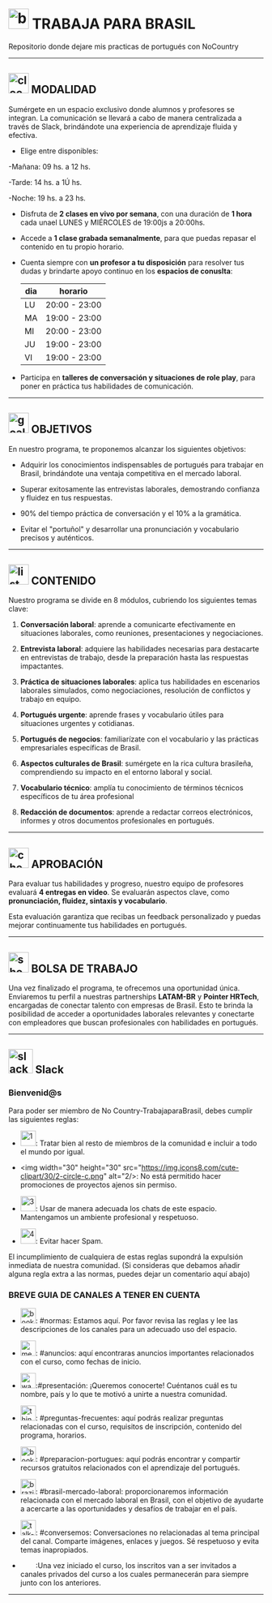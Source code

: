 # <img width="40" height="40" src="https://img.icons8.com/fluency/40/brazil.png" alt="brazil"/> TRABAJA PARA BRASIL

Repositorio donde dejare mis practicas de portugués con NoCountry

---

## <img width="40" height="40" src="https://img.icons8.com/dusk/40/clock--v1.png" alt="clock--v1"/> MODALIDAD

Sumérgete en un espacio exclusivo donde alumnos y profesores se integran. La comunicación se llevará a cabo de manera centralizada a través de Slack, brindándote una experiencia de aprendizaje fluida y efectiva.

- Elige entre disponibles:

-Mañana: 09 hs. a 12 hs.

-Tarde: 14 hs. a 1Ú hs.

-Noche: 19 hs. a 23 hs.

- Disfruta de **2 clases en vivo por semana**, con una duración de **1 hora** cada unael LUNES y MIÉRCOLES de 19:00js a 20:00hs.

- Accede a **1 clase grabada semanalmente**, para que puedas repasar el contenido en tu propio horario.

- Cuenta siempre con **un profesor a tu disposición** para resolver tus dudas y brindarte apoyo continuo en los **espacios de conuslta**:

  | dia | horario |
  | --- | ------- |
  | LU | 20:00 - 23:00 |
  | MA | 19:00 - 23:00 |
  | MI | 20:00 - 23:00 |
  | JU | 19:00 - 23:00 |
  | VI | 19:00 - 23:00 |

- Participa en **talleres de conversación y situaciones de role play**, para poner en práctica tus habilidades de comunicación.

---

## <img width="40" height="40" src="https://img.icons8.com/color/40/goal--v1.png" alt="goal--v1"/> OBJETIVOS

En nuestro programa, te proponemos alcanzar los siguientes objetivos:

- Adquirir los conocimientos indispensables de portugués para trabajar en Brasil, brindándote una ventaja competitiva en el mercado laboral.

- Superar exitosamente las entrevistas laborales, demostrando confianza y fluidez en tus respuestas.

- 90% del tiempo práctica de conversación y el 10% a la gramática.

- Evitar el "portuñol" y desarrollar una pronunciación y vocabulario precisos y auténticos.

---

## <img width="40" height="40" src="https://img.icons8.com/bubbles/40/list.png" alt="list"/> CONTENIDO

Nuestro programa se divide en 8 módulos, cubriendo los siguientes temas clave:

1. **Conversación laboral**: aprende a comunicarte efectivamente en situaciones laborales, como reuniones, presentaciones y negociaciones.

2. **Entrevista laboral**:  adquiere las habilidades necesarias para destacarte en entrevistas de trabajo, desde la preparación hasta las respuestas impactantes.

3.  **Práctica de situaciones laborales**: aplica tus habilidades en escenarios laborales simulados, como negociaciones,
resolución de conflictos y trabajo en equipo.

4. **Portugués urgente**: aprende frases y vocabulario útiles para situaciones urgentes y cotidianas.

5. **Portugués de negocios**: familiarízate con el vocabulario y las prácticas empresariales específicas de Brasil.

6. **Aspectos culturales de Brasil**: sumérgete en la rica cultura brasileña, comprendiendo su impacto en el entorno laboral
y social.

7. **Vocabulario técnico**: amplía tu conocimiento de términos técnicos específicos de tu área profesional

8. **Redacción de documentos**: aprende a redactar correos electrónicos, informes y otros documentos profesionales en portugués.

---

## <img width="40" height="40" src="https://img.icons8.com/emoji/40/check-mark-button-emoji.png" alt="check-mark-button-emoji"/> APROBACIÓN

Para evaluar tus habilidades y progreso, nuestro equipo de profesores evaluará **4 entregas en video**. Se evaluarán
aspectos clave, como **pronunciación, fluidez, sintaxis y vocabulario**.

Esta evaluación garantiza que recibas un feedback personalizado y puedas mejorar continuamente tus habilidades en portugués.

---

## <img width="40" height="40" src="https://img.icons8.com/color/40/shopping-bag--v1.png" alt="shopping-bag--v1"/> BOLSA DE TRABAJO 

Una vez finalizado el programa, te ofrecemos una oportunidad única. Enviaremos tu perfil a nuestras partnerships **LATAM-BR** y **Pointer HRTech**,  encargadas de conectar talento con empresas de Brasil. Esto te brinda la posibilidad de acceder a oportunidades laborales relevantes y conectarte con empleadores que buscan profesionales con habilidades en portugués.


---

## <img width="48" height="48" src="https://img.icons8.com/color/48/slack-new.png" alt="slack-new"/> Slack

### Bienvenid@s

Para poder ser miembro de No Country-TrabajaparaBrasil, debes cumplir las siguientes reglas:

- <img width="30" height="30" src="https://img.icons8.com/dusk/30/1.png" alt="1"/>: Tratar bien al resto de miembros de la comunidad e incluir a todo el mundo por igual.

- <img width="30" height="30" src="https://img.icons8.com/cute-clipart/30/2-circle-c.png" alt="2/>: No está permitido hacer promociones de proyectos ajenos sin permiso.

- <img width="30" height="30" src="https://img.icons8.com/doodle/30/last-hour-time-and-date.png" alt="3"/>: Usar de manera adecuada los chats de este espacio. Mantengamos un ambiente profesional y respetuoso.

- <img width="30" height="30" src="https://img.icons8.com/clouds/30/4.png" alt="4"/>: Evitar hacer Spam.

El incumplimiento de cualquiera de estas reglas supondrá la expulsión inmediata de nuestra comunidad.
(Si consideras que debamos añadir alguna regla extra a las normas, puedes dejar un comentario aquí abajo)


### BREVE GUIA DE CANALES A TENER EN CUENTA

- <img width="30" height="30" src="https://img.icons8.com/nolan/30/book.png" alt="book"/>: #normas: Estamos aquí. Por favor revisa las reglas y lee las descripciones de los canales para un adecuado uso del espacio.

- <img width="30" height="30" src="https://img.icons8.com/fluency/30/megaphone.png" alt="megaphone"/>: #anuncios: aquí encontraras anuncios importantes relacionados con el curso, como fechas de inicio.

- <img width="30" height="30" src="https://img.icons8.com/emoji/30/waving-hand-emoji.png" alt="waving-hand-emoji"/>:#presentación: ¡Queremos conocerte! Cuéntanos cuál es tu nombre, país y lo que te motivó a unirte a nuestra comunidad.

- <img width="30" height="30" src="https://img.icons8.com/emoji/30/thinking-face.png" alt="thinking-face"/>: #preguntas-frecuentes: aquí podrás realizar preguntas relacionadas con el curso, requisitos de inscripción, contenido del programa, horarios.

- <img width="30" height="30" src="https://img.icons8.com/color/30/book.png" alt="book"/>: #preparacion-portugues: aquí podrás encontrar y compartir recursos gratuitos relacionados con el aprendizaje del portugués.

- <img width="30" height="30" src="https://img.icons8.com/stickers/30/brazil.png" alt="brazil"/>: #brasil-mercado-laboral: proporcionaremos información relacionada con el mercado laboral en Brasil, con el objetivo de ayudarte a acercarte a las oportunidades y desafíos de trabajar en el país.

- <img width="30" height="30" src="https://img.icons8.com/color/30/talk-female.png" alt="talk-female"/>: #conversemos: Conversaciones no relacionadas al tema principal del canal. Comparte imágenes, enlaces y juegos. Sé respetuoso y evita temas inapropiados.

- <img width="30" height="0" src="https://img.icons8.com/color/30/general-warning-sign.png" alt="general-warning-sign"/>:Una vez iniciado el curso, los inscritos van a ser invitados a canales privados del curso a los cuales permanecerán para siempre junto con los anteriores. 

---
